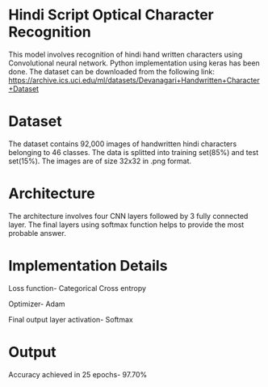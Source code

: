 # Hindi Script Optical Character Recognition

This  model involves recognition of hindi hand written characters using Convolutional neural network. 
Python implementation using keras has been done. The dataset can be downloaded from the following link:
https://archive.ics.uci.edu/ml/datasets/Devanagari+Handwritten+Character+Dataset

# Dataset
The dataset contains 92,000 images of handwritten hindi characters belonging to 46 classes. The data is splitted into training set(85%) and test set(15%). The images are of size 32x32 in .png format.

# Architecture
The architecture involves four CNN layers followed by 3 fully connected layer. The final layers using softmax function helps to provide the most probable answer.

# Implementation Details
Loss function- Categorical Cross entropy

Optimizer- Adam

Final output layer activation- Softmax

# Output
Accuracy achieved in 25 epochs- 97.70%
